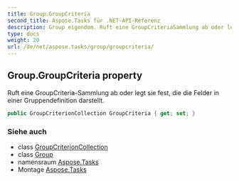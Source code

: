 ```yaml
---
title: Group.GroupCriteria
second_title: Aspose.Tasks für .NET-API-Referenz
description: Group eigendom. Ruft eine GroupCriteriaSammlung ab oder legt sie fest die die Felder in einer Gruppendefinition darstellt.
type: docs
weight: 20
url: /de/net/aspose.tasks/group/groupcriteria/
---
```

## Group.GroupCriteria property

Ruft eine GroupCriteria-Sammlung ab oder legt sie fest, die die Felder in einer Gruppendefinition darstellt.

```csharp
public GroupCriterionCollection GroupCriteria { get; set; }
```

### Siehe auch

* class [GroupCriterionCollection](../../groupcriterioncollection/)
* class [Group](../)
* namensraum [Aspose.Tasks](../../group/)
* Montage [Aspose.Tasks](../../../)


